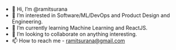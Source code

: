 - 👋 Hi, I’m @ramitsurana
- 👀 I’m interested in Software/ML/DevOps and Product Design and Engineering.
- 🌱 I’m currently learning Machine Learning and ReactJS.
- 💞️ I’m looking to collaborate on anything interesting.
- 📫 How to reach me - ramitsurana@gmail.com

<!---
ramitsurana/ramitsurana is a ✨ special ✨ repository because its `README.md` (this file) appears on your GitHub profile.
You can click the Preview link to take a look at your changes.
--->
